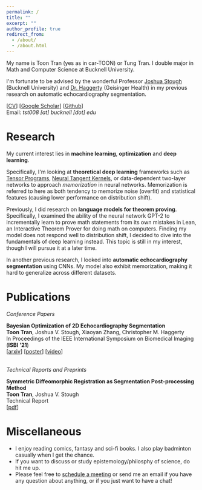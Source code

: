 ```yaml
---
permalink: /
title: ""
excerpt: ""
author_profile: true
redirect_from: 
  - /about/
  - /about.html
---
```


My name is Toon Tran (yes as in car-TOON) or Tung Tran. I double major in Math and Computer Science at Bucknell University. 

I'm fortunate to be advised by the wonderful Professor [Joshua Stough](http://eg.bucknell.edu/~jvs008/research/research.html) (Bucknell University) and [Dr. Haggerty](https://www.geisinger.edu/research/research-at-geisinger/find-an-investigator/2018/04/04/13/27/christopher-m-haggerty) (Geisinger Health) in my previous research on automatic echocardiography segmentation. 

[[CV](http://toontran.github.io/files/Toon_CV.pdf)] [[Google Scholar](https://scholar.google.com/citations?view_op=list_works&hl=en&hl=en&user=plU7WMQAAAAJ)] [[Github](https://github.com/toontran)]<br>
Email: *tst008 [at] bucknell [dot] edu*

<!-- Education
=== -->
<!-- <details>
  <summary><b>Older News</b></summary>

  <b>[December 2021]</b> I began as a teaching assistant in <a href="https://nasmith.github.io/NLP-winter22/about/">Natural Language Processing</a> at UW for winter and spring quarter. <br/>
</details>
<br> -->

Research
====

My current interest lies in **machine learning**, **optimization** and **deep learning**. 

Specifically, I'm looking at **theoretical deep learning** frameworks such as [Tensor Programs](https://www.microsoft.com/en-us/research/people/gregyang/), [Neural Tangent Kernels](https://en.wikipedia.org/wiki/Neural_tangent_kernel), or data-dependent two-layer networks to approach *memorization* in neural networks. Memorization is referred to here as both tendency to memorize noise (overfit) and statistical features (causing lower performance on distribution shift).   

Previously, I did research on **language models for theorem proving**. Specifically, I examined the ability of the neural network GPT-2 to incrementally learn to prove math statements from its own mistakes in Lean, an Interactive Theorem Prover for doing math on computers. Finding my model does not respond well to distribution shift, I decided to dive into the fundamentals of deep learning instead. This topic is still in my interest, though I will pursue it at a later time.

In another previous research, I looked into **automatic echocardiography segmentation** using CNNs. My model also exhibit memorization, making it hard to generalize across different datasets.



Publications
===

*Conference Papers*

**Bayesian Optimization of 2D Echocardiography Segmentation** <br>
**Toon Tran**, Joshua V. Stough, Xiaoyan Zhang, Christopher M. Haggerty <br>
In Proceedings of the IEEE International Symposium on Biomedical Imaging (**ISBI '21**) <br>
[[arxiv](https://arxiv.org/abs/2211.09888)] [[poster](http://eg.bucknell.edu/~jvs008/research/cardiac/ISBI21/tranISBI21_poster.pdf)] [[video](https://www.youtube.com/watch?v=l6G8El8_X4o)]
<br><br>

*Technical Reports and Preprints*

**Symmetric Diffeomorphic Registration as Segmentation Post-processing Method** <br>
**Toon Tran**, Joshua V. Stough <br>
Technical Report <br>
[[pdf](http://toontran.github.io/files/SDR_as_segmentation_post_processing_method.pdf)]


Miscellaneous
===

- I enjoy reading comics, fantasy and sci-fi books. I also play badminton casually when I get the chance.
- If you want to discuss or study epistemology/philosphy of science, do hit me up.
- Please feel free to [schedule a meeting](https://go.oncehub.com/ToonTran) or send me an email if you have any question about anything, or if you just want to have a chat!
